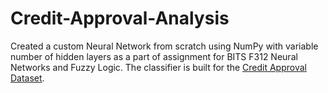 # Credit-Approval-Analysis

Created a custom Neural Network from scratch using NumPy with variable number of hidden layers as a part of assignment for BITS F312 Neural Networks and Fuzzy Logic. The classifier is built for the [Credit Approval Dataset](https://archive.ics.uci.edu/ml/datasets/Credit+Approval).
